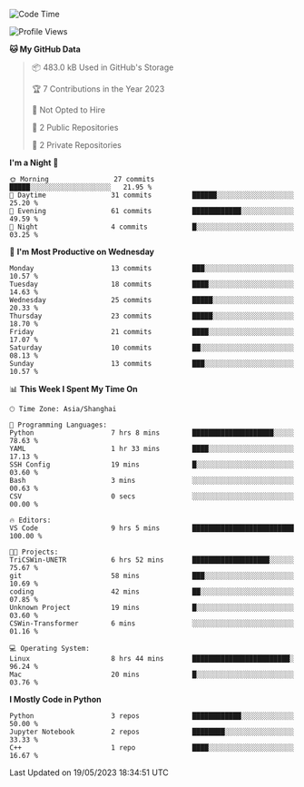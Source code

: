 <!--START_SECTION:waka-->
![Code Time](http://img.shields.io/badge/Code%20Time-105%20hrs%2025%20mins-blue)

![Profile Views](http://img.shields.io/badge/Profile%20Views-0-blue)

**🐱 My GitHub Data** 

> 📦 483.0 kB Used in GitHub's Storage 
 > 
> 🏆 7 Contributions in the Year 2023
 > 
> 🚫 Not Opted to Hire
 > 
> 📜 2 Public Repositories 
 > 
> 🔑 2 Private Repositories 
 > 
**I'm a Night 🦉** 

```text
🌞 Morning                27 commits          █████░░░░░░░░░░░░░░░░░░░░   21.95 % 
🌆 Daytime                31 commits          ██████░░░░░░░░░░░░░░░░░░░   25.20 % 
🌃 Evening                61 commits          ████████████░░░░░░░░░░░░░   49.59 % 
🌙 Night                  4 commits           █░░░░░░░░░░░░░░░░░░░░░░░░   03.25 % 
```
📅 **I'm Most Productive on Wednesday** 

```text
Monday                   13 commits          ███░░░░░░░░░░░░░░░░░░░░░░   10.57 % 
Tuesday                  18 commits          ████░░░░░░░░░░░░░░░░░░░░░   14.63 % 
Wednesday                25 commits          █████░░░░░░░░░░░░░░░░░░░░   20.33 % 
Thursday                 23 commits          █████░░░░░░░░░░░░░░░░░░░░   18.70 % 
Friday                   21 commits          ████░░░░░░░░░░░░░░░░░░░░░   17.07 % 
Saturday                 10 commits          ██░░░░░░░░░░░░░░░░░░░░░░░   08.13 % 
Sunday                   13 commits          ███░░░░░░░░░░░░░░░░░░░░░░   10.57 % 
```


📊 **This Week I Spent My Time On** 

```text
🕑︎ Time Zone: Asia/Shanghai

💬 Programming Languages: 
Python                   7 hrs 8 mins        ████████████████████░░░░░   78.63 % 
YAML                     1 hr 33 mins        ████░░░░░░░░░░░░░░░░░░░░░   17.13 % 
SSH Config               19 mins             █░░░░░░░░░░░░░░░░░░░░░░░░   03.60 % 
Bash                     3 mins              ░░░░░░░░░░░░░░░░░░░░░░░░░   00.63 % 
CSV                      0 secs              ░░░░░░░░░░░░░░░░░░░░░░░░░   00.00 % 

🔥 Editors: 
VS Code                  9 hrs 5 mins        █████████████████████████   100.00 % 

🐱‍💻 Projects: 
TriCSWin-UNETR           6 hrs 52 mins       ███████████████████░░░░░░   75.67 % 
git                      58 mins             ███░░░░░░░░░░░░░░░░░░░░░░   10.69 % 
coding                   42 mins             ██░░░░░░░░░░░░░░░░░░░░░░░   07.85 % 
Unknown Project          19 mins             █░░░░░░░░░░░░░░░░░░░░░░░░   03.60 % 
CSWin-Transformer        6 mins              ░░░░░░░░░░░░░░░░░░░░░░░░░   01.16 % 

💻 Operating System: 
Linux                    8 hrs 44 mins       ████████████████████████░   96.24 % 
Mac                      20 mins             █░░░░░░░░░░░░░░░░░░░░░░░░   03.76 % 
```

**I Mostly Code in Python** 

```text
Python                   3 repos             ████████████░░░░░░░░░░░░░   50.00 % 
Jupyter Notebook         2 repos             ████████░░░░░░░░░░░░░░░░░   33.33 % 
C++                      1 repo              ████░░░░░░░░░░░░░░░░░░░░░   16.67 % 
```




 Last Updated on 19/05/2023 18:34:51 UTC
<!--END_SECTION:waka-->
